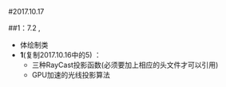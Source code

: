 #2017.10.17

##1：7.2 ,
*  体绘制类
* **1**(复制2017.10.16中的5) ：
  * 三种RayCast投影函数(必须要加上相应的头文件才可以引用)
  * GPU加速的光线投影算法
